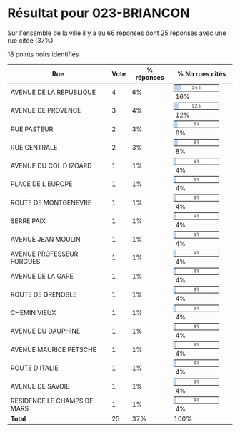 # Résultat pour 023-BRIANCON

Sur l'ensemble de la ville il y a eu 66 réponses dont 25 réponses avec une rue citée (37%)

18 points noirs identifiés

| Rue | Vote | % réponses | % Nb rues cités|
|-----|------|------------|----------------|
| AVENUE DE LA REPUBLIQUE | 4 | 6% | <img src="../../img/bar_16.gif" />&nbsp;16%|
| AVENUE DE PROVENCE | 3 | 4% | <img src="../../img/bar_12.gif" />&nbsp;12%|
| RUE PASTEUR | 2 | 3% | <img src="../../img/bar_8.gif" />&nbsp;8%|
| RUE CENTRALE | 2 | 3% | <img src="../../img/bar_8.gif" />&nbsp;8%|
| AVENUE DU COL D IZOARD | 1 | 1% | <img src="../../img/bar_4.gif" />&nbsp;4%|
| PLACE DE L EUROPE | 1 | 1% | <img src="../../img/bar_4.gif" />&nbsp;4%|
| ROUTE DE MONTGENEVRE | 1 | 1% | <img src="../../img/bar_4.gif" />&nbsp;4%|
| SERRE PAIX | 1 | 1% | <img src="../../img/bar_4.gif" />&nbsp;4%|
| AVENUE JEAN MOULIN | 1 | 1% | <img src="../../img/bar_4.gif" />&nbsp;4%|
| AVENUE PROFESSEUR FORGUES | 1 | 1% | <img src="../../img/bar_4.gif" />&nbsp;4%|
| AVENUE DE LA GARE | 1 | 1% | <img src="../../img/bar_4.gif" />&nbsp;4%|
| ROUTE DE GRENOBLE | 1 | 1% | <img src="../../img/bar_4.gif" />&nbsp;4%|
| CHEMIN VIEUX | 1 | 1% | <img src="../../img/bar_4.gif" />&nbsp;4%|
| AVENUE DU DAUPHINE | 1 | 1% | <img src="../../img/bar_4.gif" />&nbsp;4%|
| AVENUE MAURICE PETSCHE | 1 | 1% | <img src="../../img/bar_4.gif" />&nbsp;4%|
| ROUTE D ITALIE | 1 | 1% | <img src="../../img/bar_4.gif" />&nbsp;4%|
| AVENUE DE SAVOIE | 1 | 1% | <img src="../../img/bar_4.gif" />&nbsp;4%|
| RESIDENCE LE CHAMPS DE MARS | 1 | 1% | <img src="../../img/bar_4.gif" />&nbsp;4%|
| **Total** | 25 | 37% | 100%|

